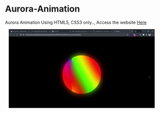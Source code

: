 # Aurora-Animation
Aurora Animation Using HTML5, CSS3 only..,
Access the website <a href="https://barawalojas.github.io/Aurora-Animation/">Here</a>
<p align="center">
<img src="Preview.gif" />
</p>

